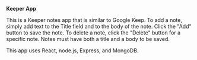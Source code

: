 **Keeper App**

This is a Keeper notes app that is similar to Google Keep. To add a note, simply add text to the Title field and to the body of the note. Click the "Add" button to save the note. To delete a note, click the "Delete" button for a specific note. Notes must have both a title and a body to be saved. 

This app uses React, node.js, Express, and MongoDB. 
